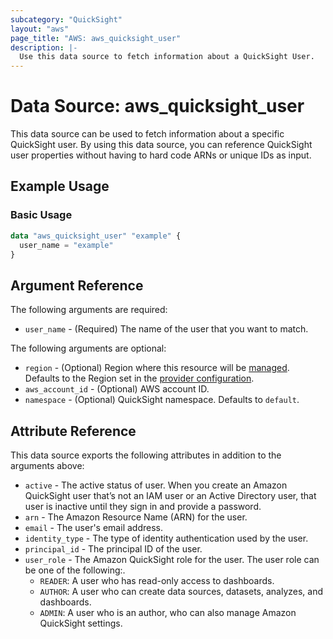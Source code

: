 ```yaml
---
subcategory: "QuickSight"
layout: "aws"
page_title: "AWS: aws_quicksight_user"
description: |-
  Use this data source to fetch information about a QuickSight User.
---
```


# Data Source: aws_quicksight_user

This data source can be used to fetch information about a specific
QuickSight user. By using this data source, you can reference QuickSight user
properties without having to hard code ARNs or unique IDs as input.

## Example Usage

### Basic Usage

```terraform
data "aws_quicksight_user" "example" {
  user_name = "example"
}
```

## Argument Reference

The following arguments are required:

* `user_name` - (Required) The name of the user that you want to match.

The following arguments are optional:

* `region` - (Optional) Region where this resource will be [managed](https://docs.aws.amazon.com/general/latest/gr/rande.html#regional-endpoints). Defaults to the Region set in the [provider configuration](https://registry.terraform.io/providers/hashicorp/aws/latest/docs#aws-configuration-reference).
* `aws_account_id` - (Optional) AWS account ID.
* `namespace` - (Optional) QuickSight namespace. Defaults to `default`.

## Attribute Reference

This data source exports the following attributes in addition to the arguments above:

* `active` - The active status of user. When you create an Amazon QuickSight user that’s not an IAM user or an Active Directory user, that user is inactive until they sign in and provide a password.
* `arn` - The Amazon Resource Name (ARN) for the user.
* `email` - The user's email address.
* `identity_type` - The type of identity authentication used by the user.
* `principal_id` - The principal ID of the user.
* `user_role` - The Amazon QuickSight role for the user. The user role can be one of the following:.
    - `READER`: A user who has read-only access to dashboards.
    - `AUTHOR`: A user who can create data sources, datasets, analyzes, and dashboards.
    - `ADMIN`: A user who is an author, who can also manage Amazon QuickSight settings.
